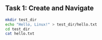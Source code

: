 ## Task 1: Create and Navigate

```bash
mkdir test_dir
echo "Hello, Linux!" > test_dir/hello.txt
cd test_dir
cat hello.txt
